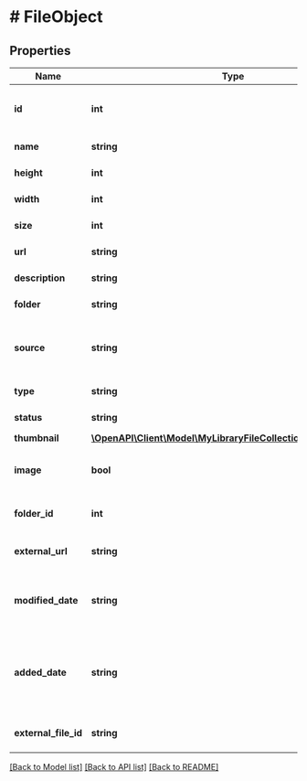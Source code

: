 # # FileObject

## Properties

Name | Type | Description | Notes
------------ | ------------- | ------------- | -------------
**id** | **int** | Identifies the MyLibrary file. | [optional]
**name** | **string** | The file name. | [optional]
**height** | **int** | The image height. | [optional]
**width** | **int** | The image width. | [optional]
**size** | **int** | The image size. | [optional]
**url** | **string** | The image URL. | [optional]
**description** | **string** | The image description. | [optional]
**folder** | **string** | The image folder | [optional]
**source** | **string** | The application that uploaded this image. | [optional]
**type** | **string** | The image format. | [optional]
**status** | **string** | THe image status. | [optional]
**thumbnail** | [**\OpenAPI\Client\Model\MyLibraryFileCollectionInnerThumbnail**](MyLibraryFileCollectionInnerThumbnail.md) |  | [optional]
**image** | **bool** | Boolean indicating if this file is an image. | [optional]
**folder_id** | **int** | Identifies a folder in MyLibrary. | [optional]
**external_url** | **string** | The external url for the file. | [optional]
**modified_date** | **string** | Identifies the time a user last modified the file. | [optional]
**added_date** | **string** | Identifies the time a user originally added the file to MyLibrary. | [optional]
**external_file_id** | **string** | External identifier for the file. | [optional]

[[Back to Model list]](../../README.md#models) [[Back to API list]](../../README.md#endpoints) [[Back to README]](../../README.md)
